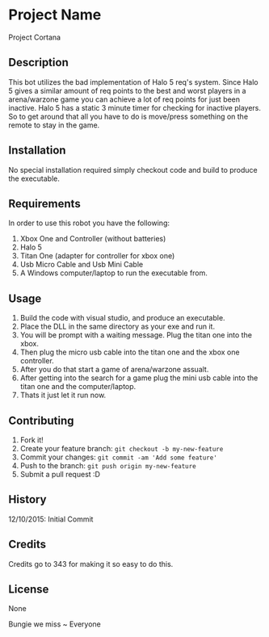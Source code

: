 # Project Name

Project Cortana

## Description

This bot utilizes the bad implementation of Halo 5 req's system. Since Halo 5 gives a similar amount of req points to the best and worst players in a arena/warzone game you can achieve a lot of req points for just been inactive. Halo 5 has a static 3 minute timer for checking for inactive players. So to get around that all you have to do is move/press something on the remote to stay in the game.

## Installation

No special installation required simply checkout code and build to produce the executable.

## Requirements

In order to use this robot you have the following:
1. Xbox One and Controller (without batteries)
2. Halo 5
3. Titan One (adapter for controller for xbox one)
4. Usb Micro Cable and Usb Mini Cable
5. A Windows computer/laptop to run the executable from.

## Usage

1. Build the code with visual studio, and produce an executable.
2. Place the DLL in the same directory as your exe and run it.
3. You will be prompt with a waiting message. Plug the titan one into the xbox.
4. Then plug the micro usb cable into the titan one and the xbox one controller.
5. After you do that start a game of arena/warzone assualt.
6. After getting into the search for a game plug the mini usb cable into the titan one and the computer/laptop.
7. Thats it just let it run now.

## Contributing

1. Fork it!
2. Create your feature branch: `git checkout -b my-new-feature`
3. Commit your changes: `git commit -am 'Add some feature'`
4. Push to the branch: `git push origin my-new-feature`
5. Submit a pull request :D

## History

12/10/2015: Initial Commit

## Credits

Credits go to 343 for making it so easy to do this.

## License

None

Bungie we miss ~ Everyone
